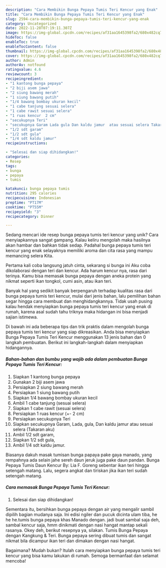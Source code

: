 ```yaml
---
description: "Cara Membikin Bunga Pepaya Tumis Teri Kencur yang Enak"
title: "Cara Membikin Bunga Pepaya Tumis Teri Kencur yang Enak"
slug: 2594-cara-membikin-bunga-pepaya-tumis-teri-kencur-yang-enak
category: Uncategorized
date: 2022-11-28T07:19:11.307Z
image: https://img-global.cpcdn.com/recipes/af31aa1645398fa2/680x482cq70/bunga-pepaya-tumis-teri-kencur-foto-resep-utama.jpg
hideToc: false
enableToc: true
enableTocContent: false
thumbnail: https://img-global.cpcdn.com/recipes/af31aa1645398fa2/680x482cq70/bunga-pepaya-tumis-teri-kencur-foto-resep-utama.jpg
cover: https://img-global.cpcdn.com/recipes/af31aa1645398fa2/680x482cq70/bunga-pepaya-tumis-teri-kencur-foto-resep-utama.jpg
author: Admin
authorAv: notfound
ratingvalue: 4.6
reviewcount: 3
recipeingredient:
- "1 kantong bunga pepaya"
- "2 biji asem jawa"
- "2 siung bawang merah"
- "1 siung bawang putih"
- "1/4 bawang bombay ukuran kecil"
- "1 cabe tanjung sesuai selera"
- "1 cabe rawit sesuai selera"
- "1 ruas kencur  2 cm"
- "secukupnya Teri"
- "secukupnya Garam Lada gula Dan kaldu jamur  atau sesuai selera Takaran aku"
- "1/2 sdt garam"
- "1/2 sdt gula"
- "1/4 sdt kaldu jamur"
recipeinstructions:

- "Selesai dan siap dihidangkan!"
categories:
- Resep
tags:
- bunga
- pepaya
- tumis

katakunci: bunga pepaya tumis 
nutrition: 295 calories
recipecuisine: Indonesian
preptime: "PT17M"
cooktime: "PT55M"
recipeyield: "3"
recipecategory: Dinner

---
```





Sedang mencari ide resep bunga pepaya tumis teri kencur yang unik? Cara menyiapkannya sangat gampang. Kalau keliru mengolah maka hasilnya akan hambar dan bahkan tidak sedap. Padahal bunga pepaya tumis teri kencur yang enak selayaknya memiliki aroma dan cita rasa yang mampu memancing selera Kita.





Pertama kali coba langsung jatuh cinta, sekarang si bunga ini Aku coba dikolaborasi dengan teri dan kencur. Ada harum kencur nya, rasa dari terinya. Kamu bisa memasak bunga pepaya dengan aneka protein yang nikmat seperti ikan tongkol, cumi asin, atau ikan teri.

Banyak hal yang sedikit banyak berpengaruh terhadap kualitas rasa dari bunga pepaya tumis teri kencur, mulai dari jenis bahan, lalu pemilihan bahan segar hingga cara membuat dan menghidangkannya. Tidak usah pusing kalau hendak menyiapkan bunga pepaya tumis teri kencur yang enak di rumah, karena asal sudah tahu triknya maka hidangan ini bisa menjadi sajian istimewa.






Di bawah ini ada beberapa tips dan trik praktis dalam mengolah bunga pepaya tumis teri kencur yang siap dikreasikan. Anda bisa menyiapkan Bunga Pepaya Tumis Teri Kencur menggunakan 13 jenis bahan dan 0 langkah pembuatan. Berikut ini langkah-langkah dalam menyiapkan hidangannya.

<!--inarticleads1-->

##### Bahan-bahan dan bumbu yang wajib ada dalam pembuatan Bunga Pepaya Tumis Teri Kencur:

1. Siapkan 1 kantong bunga pepaya
1. Gunakan 2 biji asem jawa
1. Persiapkan 2 siung bawang merah
1. Persiapkan 1 siung bawang putih
1. Siapkan 1/4 bawang bombay ukuran kecil
1. Ambil 1 cabe tanjung (sesuai selera)
1. Siapkan 1 cabe rawit (sesuai selera)
1. Persiapkan 1 ruas kencur (+- 2 cm)
1. Persiapkan secukupnya Teri
1. Siapkan secukupnya Garam, Lada, gula, Dan kaldu jamur  atau sesuai selera (Takaran aku)
1. Ambil 1/2 sdt garam,
1. Siapkan 1/2 sdt gula,
1. Ambil 1/4 sdt kaldu jamur.


Biasanya dakuh masak tumisan bunga papaya pake gaya manado, yang rempahnya ada selain jahe sereh daun jeruk juga pake daun pandan. Bunga Pepaya Tumis Daun Kencur By: Lia F. Goreng sebentar ikan teri hingga setengah matang. Lalu, segera angkat dan tiriskan jika ikan teri sudah setengah matang. 

<!--inarticleads2-->

##### Cara memasak Bunga Pepaya Tumis Teri Kencur:


1. Selesai dan siap dihidangkan!

Sementara itu, bersihkan bunga pepaya dengan air yang mengalir sambil dipilih bagian mudanya saja. Ini edisi ngiler dan pucuk dicinta ulam tiba, he he he.tumis bunga pepaya khas Manado dengan. jadi buat sambal saja deh, sambal kencur saja, hmm dinikmati dengan nasi hangat mantap sekali rasanya. Okey deh, berikut resepnya ya, silakan. Tumis Bunga Pepaya dengan Kangkung &amp; Teri. Bunga pepaya sering dibuat tumis dan sangat nikmat bila dicampur ikan teri dan dimakan dengan nasi hangat. 

Bagaimana? Mudah bukan? Itulah cara menyiapkan bunga pepaya tumis teri kencur yang bisa kamu lakukan di rumah. Semoga bermanfaat dan selamat mencoba!
